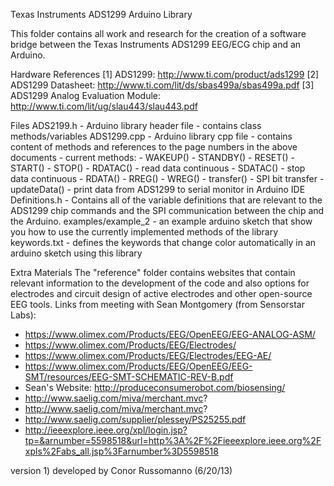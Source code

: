 Texas Instruments ADS1299 Arduino Library

This folder contains all work and research for the creation of a software bridge between the Texas Instruments ADS1299 EEG/ECG chip and an Arduino.

Hardware References
[1] ADS1299: http://www.ti.com/product/ads1299
[2] ADS1299 Datasheet: http://www.ti.com/lit/ds/sbas499a/sbas499a.pdf
[3] ADS1299 Analog Evaluation Module: http://www.ti.com/lit/ug/slau443/slau443.pdf

Files
ADS2199.h - Arduino library header file
	- contains class methods/variables
ADS1299.cpp - Arduino library cpp file
	- contains content of methods and references to the page numbers in the above documents
	- current methods:
		- WAKEUP()
		- STANDBY()
		- RESET()
		- START()
		- STOP()
		- RDATAC() - read data continuous
		- SDATAC() - stop data continuous
		- RDATA()
		- RREG()
		- WREG()
		- transfer() - SPI bit transfer
		- updateData() - print data from ADS1299 to serial monitor in Arduino IDE
Definitions.h - Contains all of the variable definitions that are relevant to the ADS1299 chip commands and the SPI communication between the chip and the Arduino.
examples/example_2 - an example arduino sketch that show you how to use the currently implemented methods of the library
keywords.txt - defines the keywords that change color automatically in an arduino sketch using this library

Extra Materials
The "reference" folder contains websites that contain relevant information to the development of the code and also options for electrodes and circuit design of active electrodes and other open-source EEG tools.
Links from meeting with Sean Montgomery (from Sensorstar Labs):
- https://www.olimex.com/Products/EEG/OpenEEG/EEG-ANALOG-ASM/
- https://www.olimex.com/Products/EEG/Electrodes/
- https://www.olimex.com/Products/EEG/Electrodes/EEG-AE/
- https://www.olimex.com/Products/EEG/OpenEEG/EEG-SMT/resources/EEG-SMT-SCHEMATIC-REV-B.pdf
- Sean's Website: http://produceconsumerobot.com/biosensing/
- http://www.saelig.com/miva/merchant.mvc?
- http://www.saelig.com/miva/merchant.mvc?
- http://www.saelig.com/supplier/plessey/PS25255.pdf
- http://ieeexplore.ieee.org/xpl/login.jsp?tp=&arnumber=5598518&url=http%3A%2F%2Fieeexplore.ieee.org%2Fxpls%2Fabs_all.jsp%3Farnumber%3D5598518


version 1) developed by Conor Russomanno (6/20/13)

